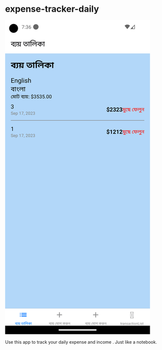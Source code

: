# expense-tracker-daily

![Screenshot](https://github.com/nahidmbstu/expense-tracker-daily/blob/Main/1.png?raw=true)


Use this app to track your daily expense and income . Just like a notebook. 